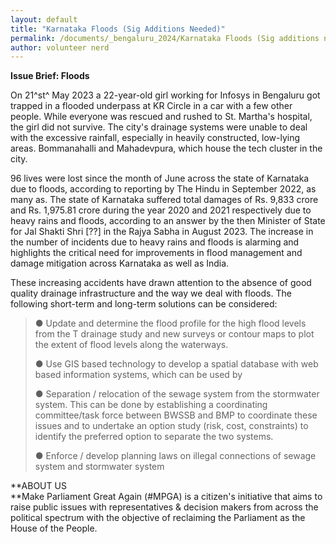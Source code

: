 ```yaml
---
layout: default
title: "Karnataka Floods (Sig Additions Needed)"
permalink: /documents/_bengaluru_2024/Karnataka Floods (Sig additions needed)/
author: volunteer nerd
---
```





**Issue Brief: Floods**

On 21^st^ May 2023 a 22-year-old girl working for Infosys in Bengaluru
got trapped in a flooded underpass at KR Circle in a car with a few
other people. While everyone was rescued and rushed to St. Martha's
hospital, the girl did not survive. The city's drainage systems were
unable to deal with the excessive rainfall, especially in heavily
constructed, low-lying areas. Bommanahalli and Mahadevpura, which house
the tech cluster in the city.

96 lives were lost since the month of June across the state of Karnataka
due to floods, according to reporting by The Hindu in September 2022, as
many as. The state of Karnataka suffered total damages of Rs. 9,833
crore and Rs. 1,975.81 crore during the year 2020 and 2021 respectively
due to heavy rains and floods, according to an answer by the then
Minister of State for Jal Shakti Shri \[??\] in the Rajya Sabha in
August 2023. The increase in the number of incidents due to heavy rains
and floods is alarming and highlights the critical need for improvements
in flood management and damage mitigation across Karnataka as well as
India.

These increasing accidents have drawn attention to the absence of good
quality drainage infrastructure and the way we deal with floods. The
following short-term and long-term solutions can be considered:

> ● Update and determine the flood profile for the high flood levels
> from the T drainage study and new surveys or contour maps to plot the
> extent of flood levels along the waterways.
>
> ● Use GIS based technology to develop a spatial database with web
> based information systems, which can be used by
>
> ● Separation / relocation of the sewage system from the stormwater
> system. This can be done by establishing a coordinating committee/task
> force between BWSSB and BMP to coordinate these issues and to
> undertake an option study (risk, cost, constraints) to identify the
> preferred option to separate the two systems.
>
> ● Enforce / develop planning laws on illegal connections of sewage
> system and stormwater system

**ABOUT US\
**Make Parliament Great Again (#MPGA) is a citizen's initiative that
aims to raise public issues with representatives & decision makers from
across the political spectrum with the objective of reclaiming the
Parliament as the House of the People.

